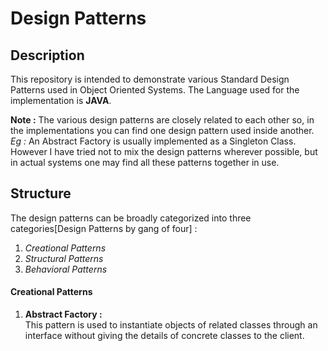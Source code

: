 # Design Patterns

## Description

This repository is intended to demonstrate various Standard Design Patterns used in Object Oriented Systems.
The Language used for the implementation is **JAVA**.

**Note :** The various design patterns are closely related to each other so, in the implementations you can find one design pattern used inside another.<br/>*Eg :* An Abstract Factory is usually implemented as a Singleton Class. However I have tried not to mix the design patterns wherever possible, but in actual systems one may find all these patterns together in use.
## Structure

The design patterns can be broadly categorized into three categories[Design Patterns by gang of four] :
1. *Creational Patterns*
2. *Structural Patterns*
3. *Behavioral Patterns*

#### Creational Patterns
1. **Abstract Factory :**
  <br/> This pattern is used to instantiate objects of related classes through an interface without giving the details of concrete classes to the client.
